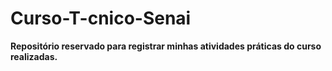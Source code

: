 # Curso-T-cnico-Senai

**Repositório reservado para registrar minhas atividades práticas do curso realizadas.**
